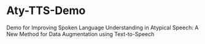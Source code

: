 # Aty-TTS-Demo

Demo for Improving Spoken Language Understanding in Atypical Speech: A New Method for Data Augmentation using Text-to-Speech
